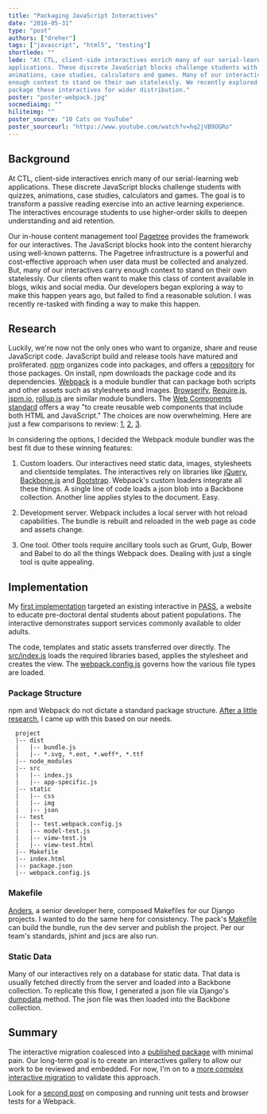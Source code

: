 ```yaml
---
title: "Packaging JavaScript Interactives" 
date: "2016-05-31"
type: "post"
authors: ["dreher"]
tags: ["javascript", "html5", "testing"]
shortlede: ""
lede: "At CTL, client-side interactives enrich many of our serial-learning web
applications. These discrete JavaScript blocks challenge students with quizzes,
animations, case studies, calculators and games. Many of our interactives carry
enough context to stand on their own statelessly. We recently explored ways to
package these interactives for wider distribution."
poster: "poster-webpack.jpg"
socmediaimg: ""
hiliteimg: ""
poster_source: "10 Cats on YouTube"
poster_sourceurl: "https://www.youtube.com/watch?v=hq2jVB9OGRo"
---
```


## Background
At CTL, client-side interactives enrich many of our serial-learning web applications. These discrete JavaScript blocks challenge students with quizzes, animations, case studies, calculators and games. The goal is to transform a passive reading exercise into an active learning experience. The interactives encourage students to use higher-order skills to deepen understanding and aid retention.

Our in-house content management tool [Pagetree](https://github.com/ccnmtl/django-pagetree) provides the framework for our interactives. The JavaScript blocks hook into the content hierarchy using well-known patterns. The Pagetree infrastructure is a powerful and cost-effective approach when user data must be collected and analyzed. But, many of our interactives carry enough context to stand on their own statelessly. Our clients often want to make this class of content available in blogs, wikis and social media. Our developers began exploring a way to make this happen years ago, but failed to find a reasonable solution. I was recently re-tasked with finding a way to make this happen.

## Research
Luckily, we're now not the only ones who want to organize, share and reuse JavaScript code. JavaScript build and release tools have matured and proliferated. [npm](https://npmjs.org) organizes code into packages, and offers a [repository](http://npmjs.org) for those packages. On install, npm downloads the package code and its dependencies. [Webpack](http://webpack.github.io/) is a module bundler that can package both scripts and other assets such as stylesheets and images. [Browserify](http://browserify.org/), [Require.js](http://requirejs.org/), [jspm.io](http://jspm.io/), [rollup.js](http://rollupjs.org/) are similar module bundlers. The [Web Components standard](http://webcomponents.org/presentations/web-components-the-future-is-here/) offers a way "to create reusable web components that include both HTML and JavaScript." The choices are now overwhelming. Here are just a few comparisons to review: [1](http://www.slant.co/topics/1089/compare/~webpack_vs_browserify_vs_requirejs), [2](https://webpack.github.io/docs/comparison.html), [3](https://medium.com/@housecor/browserify-vs-webpack-b3d7ca08a0a9#.142du03jv).

In considering the options, I decided the Webpack module bundler was the best fit due to these winning features:

1. Custom loaders. Our interactives need static data, images, stylesheets and clientside templates. The interactives rely on libraries like [jQuery](jquery.org), [Backbone.js](http://backbonejs.org/) and [Bootstrap](http://getbootstrap.com/). Webpack's custom loaders integrate all these things. A single line of code loads a json blob into a Backbone collection. Another line applies styles to the document. Easy.

2. Development server. Webpack includes a local server with hot reload capabilities. The bundle is rebuilt and reloaded in the web page as code and assets change.

3. One tool. Other tools require ancillary tools such as Grunt, Gulp, Bower and Babel to do all the things Webpack does. Dealing with just a single tool is quite appealing.

## Implementation
My [first implementation](https://github.com/ccnmtl/supportservices-pack) targeted an existing interactive in [PASS](http://pass.ccnmtl.columbia.edu), a website to educate pre-doctoral dental students about patient populations. The interactive demonstrates support services commonly available to older adults.

The code, templates and static assets transferred over directly. The [src/index.js](https://github.com/ccnmtl/supportservices-pack/blob/master/src/index.js) loads the required libraries based, applies the stylesheet and creates the view. The [webpack.config.js](https://github.com/ccnmtl/supportservices-pack/blob/master/webpack.config.js) governs how the various file types are loaded. 

### Package Structure
npm and Webpack do not dictate a standard package structure. [After a little research](http://stackoverflow.com/questions/5178334/folder-structure-for-a-node-js-project), I came up with this based on our needs.

```
  project  
  |-- dist  
  |   |-- bundle.js  
  |   |-- *.svg, *.eot, *.woff*, *.ttf  
  |-- node_modules  
  |-- src  
  |   |-- index.js  
  |   |-- app-specific.js  
  |-- static  
  |   |-- css  
  |   |-- img  
  |   |-- json  
  |-- test  
  |   |-- test.webpack.config.js  
  |   |-- model-test.js  
  |   |-- view-test.js  
  |   |-- view-test.html  
  |-- Makefile  
  |-- index.html  
  |-- package.json  
  |-- webpack.config.js  
```

### Makefile
[Anders](https://thraxil.org/), a senior developer here, composed Makefiles for our Django projects. I wanted to do the same here for consistency. The pack's [Makefile](https://github.com/ccnmtl/supportservices-pack/blob/master/Makefile) can build the bundle, run the dev server and publish the project. Per our team's standards, jshint and jscs are also run.

### Static Data
Many of our interactives rely on a database for static data. That data is usually fetched directly from the server and loaded into a Backbone collection. To replicate this flow, I generated a json file via Django's [dumpdata](https://docs.djangoproject.com/en/1.9/ref/django-admin/#dumpdata) method. The json file was then loaded into the Backbone collection.

## Summary
The interactive migration coalesced into a [published package](https://www.npmjs.com/package/supportservices-pack) with minimal pain. Our long-term goal is to create an interactives gallery to allow our work to be reviewed and embedded. For now, I'm on to a [more complex interactive migration](https://github.com/ccnmtl/dentalvisitactivity-pack) to validate this approach.

Look for a [second post](/articles/standalone-interactives-testing/) on composing and running unit tests and browser tests for a Webpack.
